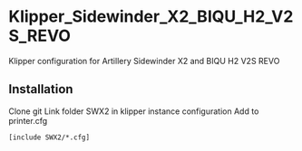 # Klipper_Sidewinder_X2_BIQU_H2_V2S_REVO
Klipper configuration for Artillery Sidewinder X2 and BIQU H2 V2S REVO

## Installation
Clone git
Link folder SWX2 in klipper instance configuration
Add to printer.cfg

    
    [include SWX2/*.cfg]
    
   
